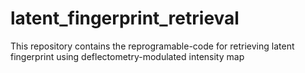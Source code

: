# latent_fingerprint_retrieval
This repository contains the reprogramable-code for retrieving latent fingerprint using deflectometry-modulated intensity map
